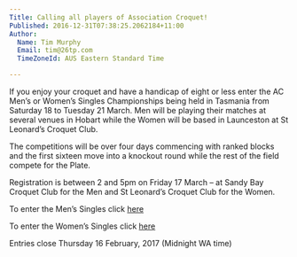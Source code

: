 ```yaml
---
Title: Calling all players of Association Croquet!
Published: 2016-12-31T07:38:25.2062184+11:00
Author:
  Name: Tim Murphy
  Email: tim@26tp.com
  TimeZoneId: AUS Eastern Standard Time

---
```

If you enjoy your croquet and have a handicap of eight or less enter the AC Men’s or Women’s Singles Championships being held in Tasmania from Saturday 18 to Tuesday 21 March.  Men will be playing their matches at several venues in Hobart while the Women will be based in Launceston at St Leonard’s Croquet Club.

The competitions will be over four days commencing with ranked blocks and the first sixteen move into a knockout round while the rest of the field compete for the Plate. 

Registration is between 2 and 5pm on Friday 17 March – at Sandy Bay Croquet Club for the Men and St Leonard’s Croquet Club for the Women.

To enter the Men’s Singles click [here](https://croquet-australia.com.au/tournaments/2017/ac/mens-open)

To enter the Women’s Singles click [here](https://croquet-australia.com.au/tournaments/2017/ac/womens-open)

Entries close Thursday 16 February, 2017 (Midnight WA time)